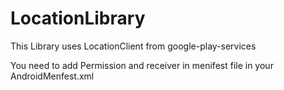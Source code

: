 LocationLibrary
===============

This Library uses LocationClient from google-play-services

You need to add Permission and receiver in menifest file in your AndroidMenfest.xml
<uses-permission android:name="android.permission.ACCESS_FINE_LOCATION" />
<uses-permission android:name="android.permission.ACCESS_COARSE_LOCATION" />

<receiver
android:name="com.LocationLibrary.locations.receiver.LocationReceived"
android:exported="true" >
</receiver>
